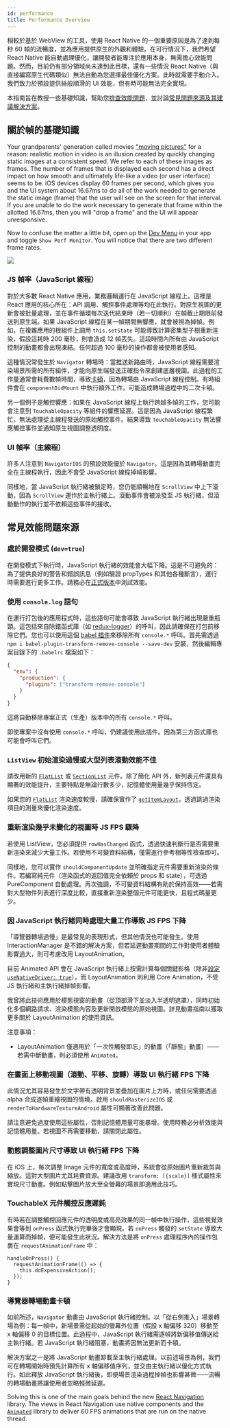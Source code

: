 ```yaml
---
id: performance
title: Performance Overview
---
```


相較於基於 WebView 的工具，使用 React Native 的一個重要原因是為了達到每秒 60 幀的流暢度，並為應用提供原生的外觀和體驗。在可行情況下，我們希望 React Native 能自動處理優化，讓開發者能專注於應用本身，無需擔心效能問題。然而，目前仍有部分領域尚未達到此目標，還有一些情況 React Native（與直接編寫原生代碼類似）無法自動為您選擇最佳優化方案。此時就需要手動介入。我們致力於預設提供絲般順滑的 UI 效能，但有時可能無法完全實現。

本指南旨在教授一些基礎知識，幫助您[排查效能問題](profiling.md)，並討論[常見問題來源及其建議解決方案](performance.md#common-sources-of-performance-problems)。

## 關於幀的基礎知識

Your grandparents' generation called movies ["moving pictures"](https://www.youtube.com/watch?v=F1i40rnpOsA) for a reason: realistic motion in video is an illusion created by quickly changing static images at a consistent speed. We refer to each of these images as frames. The number of frames that is displayed each second has a direct impact on how smooth and ultimately life-like a video (or user interface) seems to be. iOS devices display 60 frames per second, which gives you and the UI system about 16.67ms to do all of the work needed to generate the static image (frame) that the user will see on the screen for that interval. If you are unable to do the work necessary to generate that frame within the allotted 16.67ms, then you will "drop a frame" and the UI will appear unresponsive.

Now to confuse the matter a little bit, open up the [Dev Menu](debugging.md#accessing-the-dev-menu) in your app and toggle `Show Perf Monitor`. You will notice that there are two different frame rates.

![](/docs/assets/PerfUtil.png)

### JS 幀率（JavaScript 線程）

對於大多數 React Native 應用，業務邏輯運行在 JavaScript 線程上。這裡是 React 應用的核心所在：API 調用、觸控事件處理等均在此執行。對原生視圖的更新會被批量處理，並在事件循環每次迭代結束時（若一切順利）在幀截止期限前發送到原生端。如果 JavaScript 線程在某一幀期間無響應，就會被視為掉幀。例如，在複雜應用的根組件上調用 `this.setState` 可能導致計算密集型子樹重新渲染，假設這耗時 200 毫秒，則會造成 12 幀丟失。這段時間內所有由 JavaScript 控制的動畫都會出現凍結。任何超過 100 毫秒的操作都會被使用者感知。

這種情況常發生於 `Navigator` 轉場時：當推送新路由時，JavaScript 線程需要渲染場景所需的所有組件，才能向原生端發送正確指令來創建底層視圖。此過程的工作量通常會耗費數幀時間，導致[卡頓](https://jankfree.org/)，因為轉場由 JavaScript 線程控制。有時組件會在 `componentDidMount` 中執行額外工作，可能造成轉場過程中的二次卡頓。

另一個例子是觸控響應：如果在 JavaScript 線程上執行跨越多幀的工作，您可能會注意到 `TouchableOpacity` 等組件的響應延遲。這是因為 JavaScript 線程繁忙，無法處理從主線程發送的原始觸控事件。結果導致 `TouchableOpacity` 無法響應觸控事件並通知原生視圖調整透明度。

### UI 幀率（主線程）

許多人注意到 `NavigatorIOS` 的預設效能優於 `Navigator`。這是因為其轉場動畫完全在主線程執行，因此不會受 JavaScript 線程掉幀影響。

同樣地，當 JavaScript 執行緒被鎖定時，您仍能順暢地在 `ScrollView` 中上下滾動，因為 `ScrollView` 運作於主執行緒上。滾動事件會被派發至 JS 執行緒，但滾動動作的執行並不依賴這些事件的接收。

## 常見效能問題來源

### 處於開發模式 (`dev=true`)

在開發模式下執行時，JavaScript 執行緒的效能會大幅下降。這是不可避免的：為了提供良好的警告和錯誤訊息（例如驗證 propTypes 和其他各種斷言），運行時需要進行更多工作。請務必在[正式版本](running-on-device.md#building-your-app-for-production)中測試效能。

### 使用 `console.log` 語句

在運行打包後的應用程式時，這些語句可能會導致 JavaScript 執行緒出現嚴重瓶頸。這包括來自除錯函式庫（如 [redux-logger](https://github.com/evgenyrodionov/redux-logger)）的呼叫，因此請確保在打包前移除它們。您也可以使用這個 [babel 插件](https://babeljs.io/docs/plugins/transform-remove-console/)來移除所有 `console.*` 呼叫。首先需透過 `npm i babel-plugin-transform-remove-console --save-dev` 安裝，然後編輯專案目錄下的 `.babelrc` 檔案如下：

```json
{
  "env": {
    "production": {
      "plugins": ["transform-remove-console"]
    }
  }
}
```

這將自動移除專案正式（生產）版本中的所有 `console.*` 呼叫。

即使專案中沒有使用 `console.*` 呼叫，仍建議使用此插件。因為第三方函式庫也可能會呼叫它們。

### `ListView` 初始渲染過慢或大型列表滾動效能不佳

請改用新的 [`FlatList`](flatlist.md) 或 [`SectionList`](sectionlist.md) 元件。除了簡化 API 外，新列表元件還具有顯著的效能提升，主要特點是無論行數多少，記憶體使用量幾乎保持恆定。

如果您的 [`FlatList`](flatlist.md) 渲染速度較慢，請確保實作了 [`getItemLayout`](flatlist.md#getitemlayout)，透過跳過渲染項目的測量來優化渲染速度。

### 重新渲染幾乎未變化的視圖時 JS FPS 驟降

若使用 ListView，您必須提供 `rowHasChanged` 函式，透過快速判斷行是否需要重新渲染來減少大量工作。若使用不可變資料結構，僅需進行參考相等性檢查即可。

同樣地，您可以實作 `shouldComponentUpdate` 並明確指定元件需要重新渲染的條件。若編寫純元件（渲染函式的返回值完全依賴於 props 和 state），可透過 PureComponent 自動處理。再次強調，不可變資料結構有助於保持高效——若需對大型物件列表進行深度比較，直接重新渲染整個元件可能更快，且程式碼量更少。

### 因 JavaScript 執行緒同時處理大量工作導致 JS FPS 下降

「導覽器轉場過慢」是最常見的表現形式，但其他情況也可能發生。使用 InteractionManager 是不錯的解決方案，但若延遲動畫期間的工作對使用者體驗影響過大，則可考慮改用 LayoutAnimation。

目前 Animated API 會在 JavaScript 執行緒上按需計算每個關鍵影格（除非[設定 `useNativeDriver: true`](/blog/2017/02/14/using-native-driver-for-animated#how-do-i-use-this-in-my-app)），而 LayoutAnimation 則利用 Core Animation，不受 JS 執行緒和主執行緒掉幀影響。

我曾將此技術應用於模態視窗的動畫（從頂部滑下並淡入半透明遮罩），同時初始化多個網路請求、渲染模態內容及更新開啟模態的原始視圖。詳見動畫指南以獲取更多關於 LayoutAnimation 的使用資訊。

注意事項：

- LayoutAnimation 僅適用於「一次性觸發即忘」的動畫（「靜態」動畫）——若需中斷動畫，則必須使用 `Animated`。

### 在畫面上移動視圖（滾動、平移、旋轉）導致 UI 執行緒 FPS 下降

此情況尤其容易發生於文字帶有透明背景並疊加在圖片上方時，或任何需要透過 alpha 合成逐幀重繪視圖的情境。啟用 `shouldRasterizeIOS` 或 `renderToHardwareTextureAndroid` 屬性可顯著改善此問題。

請注意避免過度使用這些屬性，否則記憶體用量可能暴增。使用時務必分析效能與記憶體用量。若視圖不再需要移動，請關閉此屬性。

### 動態調整圖片尺寸導致 UI 執行緒 FPS 下降

在 iOS 上，每次調整 Image 元件的寬度或高度時，系統會從原始圖片重新裁剪與縮放。這對大型圖片尤其耗費資源。建議改用 `transform: [{scale}]` 樣式屬性來實現尺寸動畫。例如點擊圖片放大至全螢幕的場景即適用此技巧。

### TouchableX 元件觸控反應遲鈍

有時若在調整觸控回應元件的透明度或高亮效果的同一幀中執行操作，這些視覺效果會等到 `onPress` 函式執行完畢後才會顯現。若 `onPress` 觸發的 `setState` 導致大量運算而掉幀，便可能發生此狀況。解決方法是將 `onPress` 處理程序內的操作包裹在 `requestAnimationFrame` 中：

```tsx
handleOnPress() {
  requestAnimationFrame(() => {
    this.doExpensiveAction();
  });
}
```

### 導覽器轉場動畫卡頓

如前所述，`Navigator` 動畫由 JavaScript 執行緒控制。以「從右側推入」場景轉場為例：每一幀中，新場景需從起始的螢幕外位置（假設 x 軸偏移 320）移動至 x 軸偏移 0 的目標位置。此過程中，JavaScript 執行緒需逐幀將新偏移值傳送給主執行緒。若 JavaScript 執行緒阻塞，動畫將因無法更新而卡頓。

解決方案之一是將 JavaScript 動畫卸載至主執行緒處理。以前述場景為例，我們可在轉場開始時預先計算所有 x 軸偏移值序列，並交由主執行緒以優化方式執行。如此釋放 JavaScript 執行緒後，即便場景渲染過程掉幀也影響甚微——流暢的轉場動畫將讓使用者忽略輕微延遲。

Solving this is one of the main goals behind the new [React Navigation](navigation.md) library. The views in React Navigation use native components and the [`Animated`](animated.md) library to deliver 60 FPS animations that are run on the native thread.